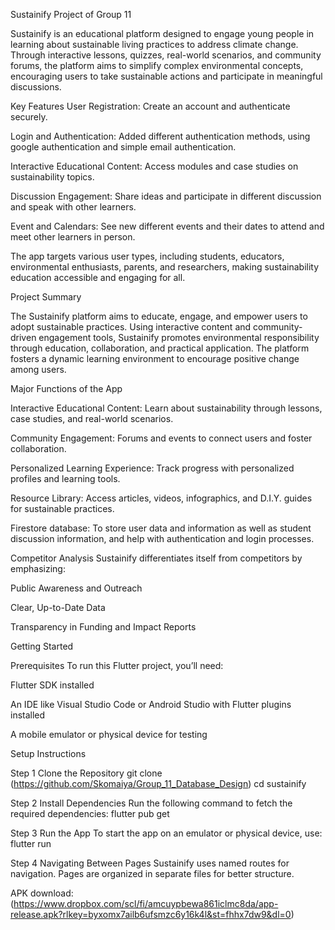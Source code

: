 Sustainify Project of Group 11

Sustainify is an educational platform designed to engage young people in learning about sustainable living practices to address climate change. Through interactive lessons, quizzes, real-world scenarios, and community forums, the platform aims to simplify complex environmental concepts, encouraging users to take sustainable actions and participate in meaningful discussions.

Key Features 
User Registration: Create an account and authenticate securely.

Login and Authentication: Added different authentication methods, using google authentication and simple email authentication.

Interactive Educational Content: Access modules and case studies on sustainability topics.

Discussion Engagement: Share ideas and participate in different discussion and speak with other learners.

Event and Calendars: See new different events and their dates to attend and meet other learners in person.


The app targets various user types, including students, educators, environmental enthusiasts, parents, and researchers, making sustainability education accessible and engaging for all.

Project Summary

The Sustainify platform aims to educate, engage, and empower users to adopt sustainable practices. Using interactive content and community-driven engagement tools, Sustainify promotes environmental responsibility through education, collaboration, and practical application. The platform fosters a dynamic learning environment to encourage positive change among users.

Major Functions of the App

Interactive Educational Content: Learn about sustainability through lessons, case studies, and real-world scenarios.

Community Engagement: Forums and events to connect users and foster collaboration.

Personalized Learning Experience: Track progress with personalized profiles and learning tools.

Resource Library: Access articles, videos, infographics, and D.I.Y. guides for sustainable practices.

Firestore database: To store user data and information as well as student discussion information, and help with authentication and login processes.

Competitor Analysis Sustainify differentiates itself from competitors by emphasizing:

Public Awareness and Outreach

Clear, Up-to-Date Data

Transparency in Funding and Impact Reports

Getting Started

Prerequisites To run this Flutter project, you’ll need:

Flutter SDK installed

An IDE like Visual Studio Code or Android Studio with Flutter plugins installed

A mobile emulator or physical device for testing

Setup Instructions

Step 1 Clone the Repository git clone (https://github.com/Skomaiya/Group_11_Database_Design) cd sustainify

Step 2 Install Dependencies Run the following command to fetch the required dependencies: flutter pub get

Step 3 Run the App To start the app on an emulator or physical device, use: flutter run

Step 4 Navigating Between Pages Sustainify uses named routes for navigation. Pages are organized in separate files for better structure.

APK download: (https://www.dropbox.com/scl/fi/amcuypbewa861iclmc8da/app-release.apk?rlkey=byxomx7ailb6ufsmzc6y16k4l&st=fhhx7dw9&dl=0)
